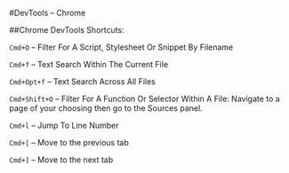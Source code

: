 #DevTools – Chrome

##Chrome DevTools Shortcuts:

`Cmd+O` – Filter For A Script, Stylesheet Or Snippet By Filename

`Cmd+f` – Text Search Within The Current File

`Cmd+Opt+f` – Text Search Across All Files

`Cmd+Shift+O` – Filter For A Function Or Selector Within A File: Navigate to a page of your choosing then go to the Sources panel.

`Cmd+l` – Jump To Line Number

`Cmd+[` – Move to the previous tab

`Cmd+]` – Move to the next tab

